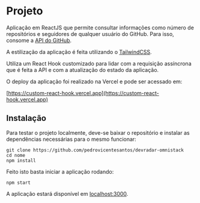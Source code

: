 # Projeto

Aplicação em ReactJS que permite consultar informações como número de repositórios e seguidores de qualquer usuário do GitHub. Para isso, consome a [API do GitHub](https://docs.github.com/en/rest).

A estilização da aplicação é feita utilizando o [TailwindCSS](https://tailwindcss.com).

Utiliza um React Hook customizado para lidar com a requisição assíncrona que é feita a API e com a atualização do estado da aplicação.

O deploy da aplicação foi realizado na Vercel e pode ser acessado em:

[https://custom-react-hook.vercel.app](https://custom-react-hook.vercel.app)

## Instalação

Para testar o projeto localmente, deve-se baixar o repositório e instalar as dependências necessárias para o mesmo funcionar:

```
git clone https://github.com/pedrovicentesantos/devradar-omnistack
cd nome
npm install
```

Feito isto basta iniciar a aplicação rodando:

```
npm start
```

A aplicação estará disponível em [localhost:3000](http://localhost:3000).